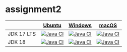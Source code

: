 # assignment2

<!-- ciMatrixStart -->
|    | [Ubuntu](https://github.com/actions/virtual-environments/blob/main/images/linux/Ubuntu2004-Readme.md) | [Windows](https://github.com/actions/virtual-environments/blob/main/images/win/Windows2022-Readme.md) | [macOS](https://github.com/actions/virtual-environments/blob/main/images/macos/macos-11-Readme.md) |
|----|:---:|:---:|:---:|
| JDK 17 LTS |[![Java CI](https://github.com/danesinoo/Assignment2/actions/workflows/maven_ubuntu_jdk17.yml/badge.svg?branch=develop)](https://github.com/danesinoo/assignment2/actions/workflows/maven_ubuntu_jdk17.yml) |[![Java CI](https://github.com/danesinoo/assignment2/actions/workflows/maven_windows_jdk17.yml/badge.svg?branch=develop)](https://github.com/danesinoo/assignment2/actions/workflows/maven_windows_jdk17.yml) |[![Java CI](https://github.com/danesinoo/assignment2/actions/workflows/maven_macos_jdk17.yml/badge.svg?branch=develop)](https://github.com/danesinoo/assignment2/actions/workflows/maven_macos_jdk17.yml) |
| JDK 18 |[![Java CI](https://github.com/danesinoo/assignment2/actions/workflows/maven_ubuntu_jdk18.yml/badge.svg?branch=develop)](https://github.com/danesinoo/assignment2/actions/workflows/maven_ubuntu_jdk18.yml) |[![Java CI](https://github.com/danesinoo/assignment2/actions/workflows/maven_windows_jdk18.yml/badge.svg?branch=develop)](https://github.com/danesinoo/assignment2/actions/workflows/maven_windows_jdk18.yml) |[![Java CI](https://github.com/danesinoo/assignment2/actions/workflows/maven_macos_jdk18.yml/badge.svg?branch=develop)](https://github.com/danesinoo/assignment2/actions/workflows/maven_macos_jdk18.yml) |
<!-- ciMatrixEnd -->

